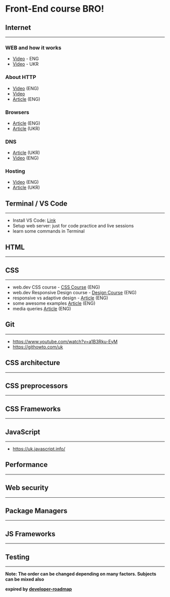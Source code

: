 # Front-End course BRO!

## Internet

---

### WEB and how it works

- [Video](https://www.youtube.com/watch?v=e4S8zfLdLgQ) - ENG
- [Video](https://youtu.be/BlzOxiPBa0I) - UKR

### About HTTP

- [Video](https://www.youtube.com/watch?v=iYM2zFP3Zn0) (ENG)
- [Video](https://www.youtube.com/watch?v=LQb0ocMVAOE&t=2s)
- [Article](https://www.freecodecamp.org/news/http-and-everything-you-need-to-know-about-it/) (ENG)

### Browsers

- [Article](https://www.mozilla.org/uk/firefox/browsers/what-is-a-browser/) (ENG)
- [Article](https://vlada-rykova.com/ua/idei-giperteksta-i-gipermedia-sistemy-xanadu-i-world-wide-web/) (UKR)

### DNS

- [Article](https://hostiq.ua/blog/ukr/how-does-dns-work/) (UKR)
- [Video](https://www.youtube.com/watch?v=Wj0od2ag5sk) (ENG)

### Hosting

- [Video](https://www.youtube.com/watch?v=htbY9-yggB0) (ENG)
- [Article](https://hostiq.ua/ukr/info/what-is-hosting/) (UKR)

## Terminal / VS Code

---

- Install VS Code: [Link](https://code.visualstudio.com/download)
- Setup web server: just for code practice and live sessions
- learn some commands in Terminal

## HTML

---

## CSS

---

- web.dev CSS course - [CSS Course](https://web.dev/learn/css/) (ENG)
- web.dev Responsive Design course - [Design Course](https://web.dev/learn/design/) (ENG)
- responsive vs adaptive design - [Article](https://www.uxpin.com/studio/blog/responsive-vs-adaptive-design-whats-best-choice-designers/) (ENG)
- some awesome examples [Article](https://www.fastcompany.com/3038367/9-gifs-that-explain-responsive-design-brilliantly-2) (ENG)
- media queries [Article](https://css-tricks.com/a-complete-guide-to-css-media-queries/) (ENG)

## Git

---

- https://www.youtube.com/watch?v=a1B3Rku-EyM
- https://githowto.com/uk

## CSS architecture

---

## CSS preprocessors

---

## CSS Frameworks

---

## JavaScript

---

- https://uk.javascript.info/

## Performance
---
## Web security

---

## Package Managers

---

## JS Frameworks

---

## Testing

---

**Note: The order can be changed depending on many factors. Subjects can be mixed also**

**expired by [developer-roadmap](https://github.com/kamranahmedse/developer-roadmap)**

